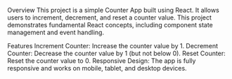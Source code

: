 Overview
This project is a simple Counter App built using React. It allows users to increment, decrement, and reset a counter value. This project demonstrates fundamental React concepts, including component state management and event handling.

Features
Increment Counter: Increase the counter value by 1.
Decrement Counter: Decrease the counter value by 1 (but not below 0).
Reset Counter: Reset the counter value to 0.
Responsive Design: The app is fully responsive and works on mobile, tablet, and desktop devices.
